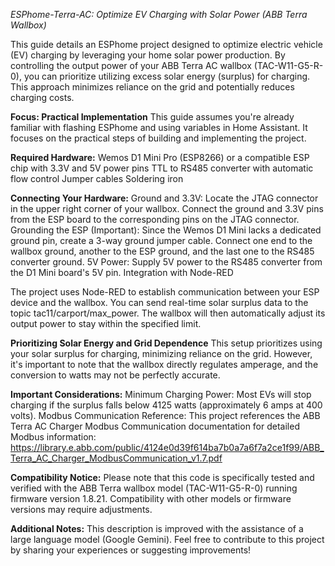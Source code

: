 *ESPhome-Terra-AC: Optimize EV Charging with Solar Power (ABB Terra Wallbox)*

This guide details an ESPhome project designed to optimize electric vehicle (EV) charging by leveraging your home solar power production. By controlling the output power of your ABB Terra AC wallbox (TAC-W11-G5-R-0), you can prioritize utilizing excess solar energy (surplus) for charging. This approach minimizes reliance on the grid and potentially reduces charging costs.

**Focus: Practical Implementation**
This guide assumes you're already familiar with flashing ESPhome and using variables in Home Assistant. It focuses on the practical steps of building and implementing the project.

**Required Hardware:**
Wemos D1 Mini Pro (ESP8266) or a compatible ESP chip with 3.3V and 5V power pins
TTL to RS485 converter with automatic flow control
Jumper cables
Soldering iron

**Connecting Your Hardware:**
Ground and 3.3V: Locate the JTAG connector in the upper right corner of your wallbox. Connect the ground and 3.3V pins from the ESP board to the corresponding pins on the JTAG connector.
Grounding the ESP (Important): Since the Wemos D1 Mini lacks a dedicated ground pin, create a 3-way ground jumper cable. Connect one end to the wallbox ground, another to the ESP ground, and the last one to the RS485 converter ground.
5V Power: Supply 5V power to the RS485 converter from the D1 Mini board's 5V pin.
Integration with Node-RED

The project uses Node-RED to establish communication between your ESP device and the wallbox. You can send real-time solar surplus data to the topic tac11/carport/max_power. The wallbox will then automatically adjust its output power to stay within the specified limit.

**Prioritizing Solar Energy and Grid Dependence**
This setup prioritizes using your solar surplus for charging, minimizing reliance on the grid. However, it's important to note that the wallbox directly regulates amperage, and the conversion to watts may not be perfectly accurate.

**Important Considerations:**
Minimum Charging Power: Most EVs will stop charging if the surplus falls below 4125 watts (approximately 6 amps at 400 volts).
Modbus Communication Reference: This project references the ABB Terra AC Charger Modbus Communication documentation for detailed Modbus information: https://library.e.abb.com/public/4124e0d39f614ba7b0a7a6f7a2ce1f99/ABB_Terra_AC_Charger_ModbusCommunication_v1.7.pdf

**Compatibility Notice:**
Please note that this code is specifically tested and verified with the ABB Terra wallbox model (TAC-W11-G5-R-0) running firmware version 1.8.21. Compatibility with other models or firmware versions may require adjustments.

**Additional Notes:**
This description is improved with the assistance of a large language model (Google Gemini). Feel free to contribute to this project by sharing your experiences or suggesting improvements!
